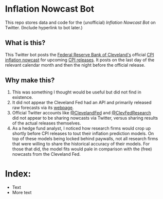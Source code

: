 # Inflation Nowcast Bot
This repo stores data and code for the (unofficial) *Inflation Nowcast Bot* on Twitter. (Include hyperlink to bot later.)

## What is this?
This Twitter bot posts the [Federal Reserve Bank of Cleveland's](https://www.clevelandfed.org/) official [CPI inflation nowcast](https://www.clevelandfed.org/indicators-and-data/inflation-nowcasting) for upcoming [CPI releases](https://www.bls.gov/cpi/). It posts on the last day of the relevant calendar month and then the night before the official release.

## Why make this?
1. This was something I thought would be useful but did not find in existence.
2. It did not appear the Cleveland Fed had an API and primarily released raw forecasts via its [webpage](https://www.clevelandfed.org/indicators-and-data/inflation-nowcasting).
3. Official Twitter accounts like [@ClevelandFed](https://twitter.com/ClevelandFed) and [@ClevFedResearch](https://twitter.com/ClevFedResearch) did not appear to be sharing nowcasts via Twitter, versus sharing results of the actual releases themselves.
4. As a hedge fund analyst, I noticed how research firms would crop up shortly before CPI releases to tout their inflation prediction models. On top of these models being locked behind paywalls, not all research firms that were willing to share the historical accuracy of their models. For those that did, the model fits would pale in comparison with the (free) nowcasts from the Cleveland Fed.

# Index:
* Text
* More text
